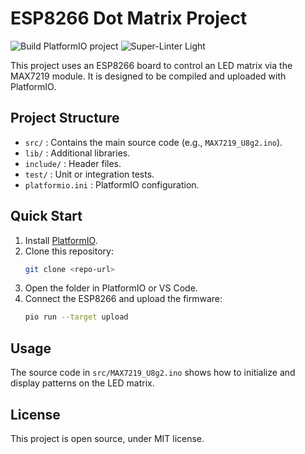 # ESP8266 Dot Matrix Project

![Build PlatformIO project](https://github.com/username/dotMatrix/workflows/build-platformio.yml/badge.svg?branch=master)
![Super-Linter Light](https://github.com/username/dotMatrix/workflows/super-linter.yml/badge.svg?branch=master)

This project uses an ESP8266 board to control an LED matrix via the MAX7219 module. It is designed to be compiled and uploaded with PlatformIO.

## Project Structure
- `src/` : Contains the main source code (e.g., `MAX7219_U8g2.ino`).
- `lib/` : Additional libraries.
- `include/` : Header files.
- `test/` : Unit or integration tests.
- `platformio.ini` : PlatformIO configuration.

## Quick Start
1. Install [PlatformIO](https://platformio.org/install).
2. Clone this repository:
   ```bash
   git clone <repo-url>
   ```
3. Open the folder in PlatformIO or VS Code.
4. Connect the ESP8266 and upload the firmware:
   ```bash
   pio run --target upload
   ```

## Usage
The source code in `src/MAX7219_U8g2.ino` shows how to initialize and display patterns on the LED matrix.

## License
This project is open source, under MIT license.
